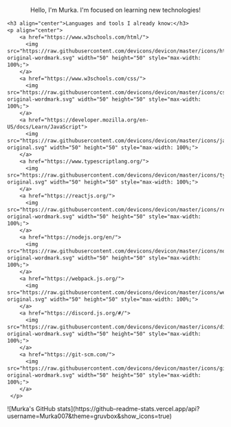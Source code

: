 <p align="center" style="max-width: 50%">
    <p align="center">Hello, I'm Murka. I'm focused on learning new technologies!</p>

    <h3 align="center">Languages and tools I already know:</h3>
    <p align="center">
        <a href="https://www.w3schools.com/html/">
          <img src="https://raw.githubusercontent.com/devicons/devicon/master/icons/html5/html5-original-wordmark.svg" width="50" height="50" style="max-width: 100%;">
        </a>
        <a href="https://www.w3schools.com/css/">
          <img src="https://raw.githubusercontent.com/devicons/devicon/master/icons/css3/css3-original-wordmark.svg" width="50" height="50" style="max-width: 100%;">
        </a>
        <a href="https://developer.mozilla.org/en-US/docs/Learn/JavaScript">
          <img src="https://raw.githubusercontent.com/devicons/devicon/master/icons/javascript/javascript-original.svg" width="50" height="50" style="max-width: 100%;">
        </a>
        <a href="https://www.typescriptlang.org/">
          <img src="https://raw.githubusercontent.com/devicons/devicon/master/icons/typescript/typescript-original.svg" width="50" height="50" style="max-width: 100%;">
        </a>
        <a href="https://reactjs.org/">
          <img src="https://raw.githubusercontent.com/devicons/devicon/master/icons/react/react-original-wordmark.svg" width="50" height="50" style="max-width: 100%;">
        </a>
        <a href="https://nodejs.org/en/">
          <img src="https://raw.githubusercontent.com/devicons/devicon/master/icons/nodejs/nodejs-original-wordmark.svg" width="50" height="50" style="max-width: 100%;">
        </a>
        <a href="https://webpack.js.org/">
          <img src="https://raw.githubusercontent.com/devicons/devicon/master/icons/webpack/webpack-original.svg" width="50" height="50" style="max-width: 100%;">
        </a>
        <a href="https://discord.js.org/#/">
          <img src="https://raw.githubusercontent.com/devicons/devicon/master/icons/discordjs/discordjs-original-wordmark.svg" width="50" height="50" style="max-width: 100%;">
        </a>
        <a href="https://git-scm.com/">
          <img src="https://raw.githubusercontent.com/devicons/devicon/master/icons/git/git-original-wordmark.svg" width="50" height="50" style="max-width: 100%;">
        </a>
     </p>    
</p>
![Murka's GitHub stats](https://github-readme-stats.vercel.app/api?username=Murka007&theme=gruvbox&show_icons=true)

